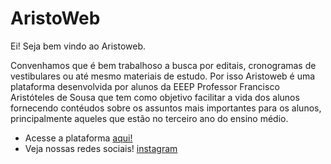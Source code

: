 # AristoWeb

Ei! Seja bem vindo ao Aristoweb. 

Convenhamos que é bem trabalhoso a busca por editais, cronogramas de vestibulares ou até mesmo materiais de estudo. Por isso Aristoweb é uma plataforma desenvolvida por alunos da EEEP Professor Francisco Aristóteles de Sousa que tem como objetivo facilitar a vida dos alunos fornecendo contéudos sobre os assuntos mais importantes para os alunos, principalmente aqueles que estão no terceiro ano do ensino médio.

- Acesse a plataforma [aqui!](https://www.aristoweb.web.app)
- Veja nossas redes sociais! [instagram](https://www.instagram.com/aristoweb)